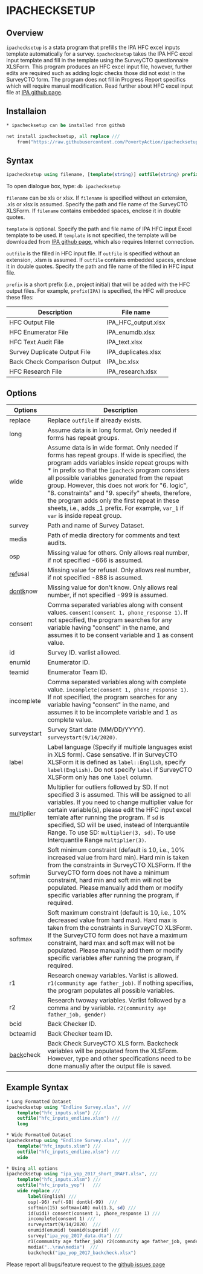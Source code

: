 # IPACHECKSETUP

## Overview

``ipachecksetup`` is a stata program that prefills the IPA HFC excel inputs template automatically for a survey. ``ipachecksetup`` takes the IPA HFC excel input template and fill in the template using the SurveyCTO questionnaire XLSForm. This program produces an HFC excel input file, however, further edits are required such as adding logic checks those did not exist in the SurveyCTO form. The program does not fill in Progress Report specifics which will require manual modification. Read further about HFC excel input file at <a href="https://github.com/PovertyAction/high-frequency-checks" target="_blank">IPA github page</a>.


## Installaion
```stata
* ipachecksetup can be installed from github

net install ipachecksetup, all replace ///
	from("https://raw.githubusercontent.com/PovertyAction/ipachecksetup/master")
```

## Syntax
```stata
ipachecksetup using filename, [template(string)] outfile(string) prefix() [options]
```

To open dialogue box, type: ``db ipachecksetup``



``filename`` can be xls or xlsx. If ``filename`` is specified without an extension, .xls or xlsx is assumed. Specify the path and file name of the SurveyCTO XLSForm. If ``filename`` contains embedded spaces, enclose it in double quotes.

``template`` is optional. Specify the path and file name of IPA HFC input Excel template to be used. If ``template`` is not specified, the template will be downloaded from <a href="https://github.com/PovertyAction/high-frequency-checks" target="_blank">IPA github page</a>, which also requires Internet connection.

``outfile`` is the filled in HFC input file. If ``outfile`` is specified without an extension, .xlsm is assumed. If ``outfile`` contains embedded spaces, enclose it in double quotes. Specify the path and file name of the filled in HFC input file.

``prefix`` is a short prefix (i.e., project initial) that will be added with the HFC output files. For example, ``prefix(IPA)`` is specified, the HFC will produce these files:

| Description | File name |
| ---        |    ----   |
| HFC Output File | IPA_HFC_output.xlsx |
| HFC Enumerator File | IPA_enumdb.xlsx |
| HFC Text Audit File | IPA_text.xlsx |
| Survey Duplicate Output File | IPA_duplicates.xlsx |
| Back Check Comparison Output | IPA_bc.xlsx |
| HFC Research File | IPA_research.xlsx |


## Options
| Options      | Description |
| ---        |    ----   |
 | replace |  Replace ``outfile`` if already exists. | 
 | long  |  Assume data is in long format. Only needed if forms has repeat groups. | 
 | wide  |  Assume data is in wide format. Only needed if forms has repeat groups. If wide is specified, the program adds variables inside repeat groups with * in prefix so that the ``ipacheck`` program considers all possible variables generated from the repeat group. However, this does not work for "6. logic", "8. constraints" and "9. specify" sheets, therefore, the program adds only the first repeat in these sheets, i.e., adds _1 prefix. For example, `var_1` if `var` is inside repeat group. |  
 | survey  |  Path and name of Survey Dataset. | 
 | media  |  Path of media directory for comments and text audits. | 
 | osp  |  Missing value for others. Only allows real number, if not specified -666 is assumed. | 
 | <ins>ref</ins>usal |  Missing value for refusal. Only allows real number, if not specified -888 is assumed. | 
 | <ins>dontk</ins>now | Missing value for don't know. Only allows real number, if not specified -999 is assumed. | 
 | consent |  Comma separated variables along with consent values. ``consent(consent 1, phone_response 1)``. If not specified, the program searches for any variable having "consent" in the name, and assumes it to be consent variable and 1 as consent value. | 
 | id  |  Survey ID. varlist allowed. | 
 | enumid   |  Enumerator ID. | 
 | teamid  |  Enumerator Team ID. | 
 | incomplete  |  Comma separated variables along with complete value. ``incomplete(consent 1, phone_response 1)``. If not specified, the program searches for any variable having "consent" in the name, and assumes it to be incomplete variable and 1 as complete value. | 
 | surveystart |  Survey Start date (MM/DD/YYYY). ``surveystart(9/14/2020)``. | 
 | label  |  Label language (Specify if multiple languages exist in XLS form). Case sensative. If in SurveyCTO XLSForm it is defined as ``label::English``, specify ``label(English)``. Do not specify `label` if SurveyCTO XLSForm only has one `label` column. | 
 | <ins>mul</ins>tiplier  |  Multiplier for outliers followed by SD. If not specified 3 is assumed. This will be assigned to all variables. If you need to change multiplier value for certain variable(s), please edit the HFC input excel temlate after running the program. If ``sd`` is specified, SD will be used, instead of Interquantile Range. To use SD: ``multiplier(3, sd)``. To use Interquantile Range ``multiplier(3)``. | 
 | softmin  |  Soft minimum constraint (default is 10, i.e., 10% increased value from hard min). Hard min is taken from the constraints in SurveyCTO XLSForm. If the SurveyCTO form does not have a minimum constraint, hard min and soft min will not be populated. Please manually add them or modify specific variables after running the program, if required. | 
 | softmax |  Soft maximum constraint (default is 10, i.e., 10% decreased value from hard max). Hard max is taken from the constraints in SurveyCTO XLSForm. If the SurveyCTO form does not have a maximum constraint, hard max and soft max will not be populated. Please manually add them or modify specific variables after running the program, if required. | 
 | r1  |  Research oneway variables. Varlist is allowed. ``r1(community age father_job)``. If nothing specifies, the program populates all possible variables. | 
 | r2  |  Research twoway variables. Varlist followed by a comma and by variable. ``r2(community age father_job, gender)`` | 
 | bcid  |  Back Checker ID. | 
 | bcteamid  |  Back Checker team ID. | 
 | <ins>back</ins>check  |  Back Check SurveyCTO XLS form. Backcheck variables will be populated from the XLSForm. However, type and other specifications need to be done manually after the output file is saved. | 





## Example Syntax
```stata
* Long Formatted Dataset
ipachecksetup using "Endline Survey.xlsx", ///
	template("hfc_inputs.xlsm") ///
	outfile("hfc_inputs_endline.xlsm") ///
	long 

* Wide Formatted Dataset
ipachecksetup using "Endline Survey.xlsx", ///
	template("hfc_inputs.xlsm") ///
	outfile("hfc_inputs_endline.xlsm") ///
	wide

* Using all options
ipachecksetup using "ipa_yop_2017_short_DRAFT.xlsx", ///
	template("hfc_inputs.xlsm") ///
	outfile("hfc_inputs_yop") 	///
	wide replace ///
		label(English) ///
		osp(-96) ref(-98) dontk(-99)  ///
		softmin(15) softmax(40) mul(1.3, sd) ///
		id(uid1) consent(consent 1, phone_response 1) ///
		incomplete(consent 1) ///
		surveystart(9/14/2020)  ///
		enumid(enumid) teamid(superid) ///
		survey("ipa_yop_2017_data.dta") ///
		r1(community age father_job) r2(community age father_job, gender) ///
		media("..\raw\media")  ///
		backcheck("ipa_yop_2017_backcheck.xlsx") 

```

Please report all bugs/feature request to the <a href="https://github.com/PovertyAction/ipachecksetup/issues" target="_blank"> github issues page</a>
